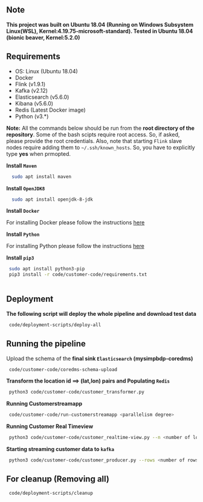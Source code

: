 ## Note

**This project was built on Ubuntu 18.04 (Running on Windows Subsystem Linux(WSL), Kernel:4.19.75-microsoft-standard). Tested in Ubuntu 18.04 (bionic beaver, Kernel:5.2.0)**


## Requirements
* OS: Linux (Ubuntu 18.04)
* Docker
* Flink (v1.9.1)
* Kafka (v2.12)
* Elasticsearch (v5.6.0)
* Kibana (v5.6.0)
* Redis (Latest Docker image)
* Python (v3.*)

**Note:** All the commands below should be run from the **root directory of the repository**. Some of the bash scipts require root access. So, if asked, please provide the root credentials. Also, note that starting `Flink` slave nodes require adding them to `~/.ssh/known_hosts`. So, you have to explicitly type **yes** when prmopted.

**Install `Maven`**
```bash
  sudo apt install maven    
```

**Install `OpenJDK8`**
```bash
  sudo apt install openjdk-8-jdk
```    

**Install `Docker`**

For installing Docker please follow the instructions [here](https://www.digitalocean.com/community/tutorials/how-to-install-and-use-docker-on-ubuntu-18-04)

**Install `Python`**

For installing Python please follow the instructions [here](http://ubuntuhandbook.org/index.php/2019/02/install-python-3-7-ubuntu-18-04/)

**Install `pip3`**
```bash
 sudo apt install python3-pip
 pip3 install -r code/customer-code/requirements.txt
 
```    


## Deployment 


**The following script will deploy the whole pipeline and download test data**

```bash 
 code/deployment-scripts/deploy-all
```


## Running the pipeline


Upload the schema of the **final sink `Elasticsearch` (mysimpbdp-coredms)**

```bash
 code/customer-code/coredms-schema-upload
```

**Transform the location id ==> (lat,lon) pairs and Populating `Redis`**

```bash
 python3 code/customer-code/customer_transformer.py
```


**Running Customerstreamapp**

```bash
 code/customer-code/run-customerstreamapp <parallelism degree>
```

**Running Customer Real Timeview**

```bash
 python3 code/customer-code/customer_realtime-view.py --n <number of locations>
```


**Starting streaming customer data to `kafka`**

```bash
 python3 code/customer-code/customer_producer.py --rows <number of rows>
```



## For cleanup (Removing all)

```bash
 code/deployment-scripts/cleanup
```




